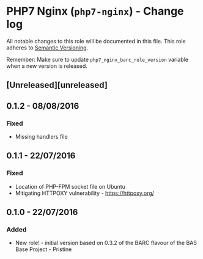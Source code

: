 # PHP7 Nginx (`php7-nginx`) - Change log

All notable changes to this role will be documented in this file.
This role adheres to [Semantic Versioning](http://semver.org/spec/v2.0.0.html).

Remember: Make sure to update `php7_nginx_barc_role_version` variable when a new version is released.

## [Unreleased][unreleased]

## 0.1.2 - 08/08/2016

### Fixed

* Missing handlers file

## 0.1.1 - 22/07/2016

### Fixed

* Location of PHP-FPM socket file on Ubuntu
* Mitigating HTTPOXY vulnerability - https://httpoxy.org/

## 0.1.0 - 22/07/2016

### Added

* New role! - initial version based on 0.3.2 of the BARC flavour of the BAS Base Project - Pristine
